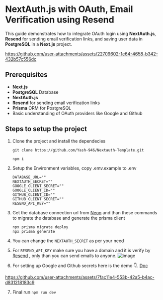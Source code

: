 # NextAuth.js with OAuth, Email Verification using Resend

This guide demonstrates how to integrate OAuth login using **NextAuth.js**, **Resend** for sending email verification links, and saving user data in **PostgreSQL** in a **Next.js** project.



https://github.com/user-attachments/assets/22709602-1e64-4658-b342-432b57c556dc



## Prerequisites

- **Next.js** 
- **PostgreSQL** Database
- **NextAuth.js**
- **Resend** for sending email verification links
- **Prisma** ORM for PostgreSQL
- Basic understanding of OAuth providers like Google and Github

## Steps to setup the project
1. Clone the project and install the dependecies
    ```
    git clone https://github.com/Yash-946/Nextauth-Template.git
    ```
    ```
    npm i
    ```

2. Setup the Environment variables, copy .emv.example to .env
    ```
    DATABASE_URL=""
    NEXTAUTH_SECRET=""
    GOOGLE_CLIENT_SECRET=""
    GOOGLE_CLIENT_ID=""
    GITHUB_CLIENT_ID=""
    GITHUB_CLIENT_SECRET=""
    RESEND_API_KEY=""
    ```

3. Get the database connection url from [Neon](https://neon.tech/) and than these commands to migrate the database and generate the prisma client
   
   ```
   npx prisma migrate deploy
   npx prisma generate
   ```
4. You can change the ```NEXTAUTH_SECRET``` as per your need
5. For ```RESEND_API_KEY``` make sure you have a domain and it is verify by [Resend](https://resend.com/home) , only than you can send emails to anyone.
   ![image](https://github.com/user-attachments/assets/a43eb128-b665-4fa8-aef9-6508a7e5d751)
6. For setting up Google and Github secrets here is the demo 👇. [Doc](https://next-auth.js.org/providers/google)


https://github.com/user-attachments/assets/7fac11e4-553b-42a5-b4ac-d831218183c9

7. Final run  ```npm run dev```


